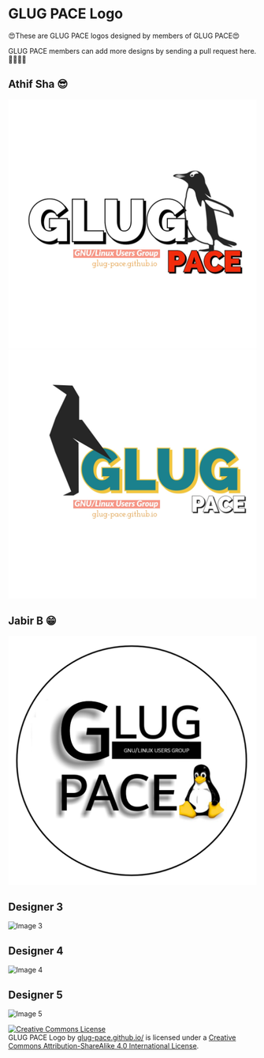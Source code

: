 # GLUG PACE Logo

😍These are GLUG PACE logos designed by members of GLUG PACE😍

GLUG PACE members can add more designs by sending a pull request here.🎉🎉🎉🎉


## Athif Sha 😎
<img alt="ATHIF" src="Image/GLUG2.png"/>
<img alt="ATHIF" src="Image/GLUG3.jpeg"/>

## Jabir B 😁
<img alt="JABIR" src="Image/GLUG1.png" />

## Designer 3
<img alt="Image 3" src="Image/pic3.png" />

## Designer 4
<img alt="Image 4" src="Image/pic4.png" />

## Designer 5
<img alt="Image 5" src="Image/pic5.png" />

<a rel="license" href="http://creativecommons.org/licenses/by-sa/4.0/"><img alt="Creative Commons License" style="border-width:0" src="https://i.creativecommons.org/l/by-sa/4.0/88x31.png" /></a><br /><span xmlns:dct="http://purl.org/dc/terms/" href="http://purl.org/dc/dcmitype/StillImage" property="dct:title" rel="dct:type">GLUG PACE Logo</span> by <a xmlns:cc="http://creativecommons.org/ns#" href="glug-pace.github.io/" property="cc:attributionName" rel="cc:attributionURL">glug-pace.github.io/</a> is licensed under a <a rel="license" href="http://creativecommons.org/licenses/by-sa/4.0/">Creative Commons Attribution-ShareAlike 4.0 International License</a>.

